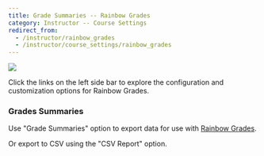 ```yaml
---
title: Grade Summaries -- Rainbow Grades
category: Instructor -- Course Settings
redirect_from:
  - /instructor/rainbow_grades
  - /instructor/course_settings/rainbow_grades
---
```


![](http://submitty.org/images/rainbow_grades.png)

Click the links on the left side bar to explore the configuration and
customization options for Rainbow Grades.




### Grades Summaries

Use "Grade Summaries" option to export data for use with
[Rainbow Grades](rainbow_grades).

Or export to CSV using the "CSV Report" option.
